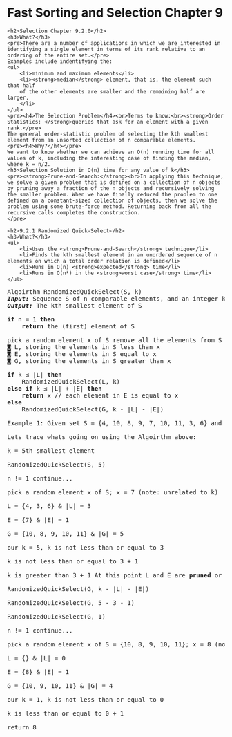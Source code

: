 <div class="show-content user_content clearfix enhanced">
    <h1 class="page-title">Fast Sorting and Selection Chapter 9</h1>

<!-- chapter 9.2.0 -->
    <h2>Selection Chapter 9.2.0</h2>
    <h3>What?</h3>
    <pre>There are a number of applications in which we are interested in identifying a single element in terms of its rank relative to an ordering of the entire set.</pre>
    Examples include indentifying the:
    <ul>
        <li>minimum and maximum elements</li>
        <li><strong>median</strong> element, that is, the element such that half
        of the other elements are smaller and the remaining half are larger.
        </li>
    </ul>
    <pre><h4>The Selection Problem</h4><br>Terms to know:<br><strong>Order Statistics: </strong>queries that ask for an element with a given rank.</pre>
    The general order-statistic problem of selecting the kth smallest element from an unsorted collection of n comparable elements.
    <pre><h4>Why?</h4></pre>
    We want to know whether we can achieve an O(n) running time for all values of k, including the interesting case of finding the median, where k = n/2.
    <h3>Selection Solution in O(n) time for any value of k</h3>
    <pre><strong>Prune-and-Search:</strong><br>In applying this technique, we solve a given problem that is defined on a collection of n objects by pruning away a fraction of the n objects and recursively solving the smaller problem. When we have finally reduced the problem to one defined on a constant-sized collection of objects, then we solve the problem using some brute-force method. Returning back from all the recursive calls completes the construction.
    </pre>

<!-- chapter 9.2.1 -->
    <h2>9.2.1 Randomized Quick-Select</h2>
    <h3>What?</h3>
    <ul>
        <li>Uses the <strong>Prune-and-Search</strong> technique</li>
        <li>Finds the kth smallest element in an unordered sequence of n elements on which a total order relation is defined</li>
        <li>Runs in O(n) <strong>expected</strong> time</li>
        <li>Runs in O(n²) in the <strong>worst case</strong> time</li>
    </ul>
<pre>Algoirthm RandomizedQuickSelect(S, k)
<strong><em>Input:</em></strong> Sequence S of n comparable elements, and an integer k ∈ [1, n] 
<strong><em>Output:</em></strong> The kth smallest element of S

<strong>if</strong> n = 1 <strong>then</strong> 
<strong>    return</strong> the (first) element of S 

pick a random element x of S remove all the elements from S and put them into three sequences:
◙ L, storing the elements in S less than x 
◙ E, storing the elements in S equal to x 
◙ G, storing the elements in S greater than x 

<strong>if</strong> k ≤ |L| <strong>then</strong> 
&nbsp;   RandomizedQuickSelect(L, k) 
<strong>else if</strong> k ≤ |L| + |E| <strong>then
&nbsp;   </strong><strong>return</strong> x // each element in E is equal to x
<strong>else</strong> 
    RandomizedQuickSelect(G, k - |L| - |E|)

Example 1: Given set S = {4, 10, 8, 9, 7, 10, 11, 3, 6} and n = 9; find median k = n / 2 "ceiling" 

Lets trace whats going on using the Algoirthm above:

k = 5th smallest element

RandomizedQuickSelect(S, 5)

n != 1 continue...

pick a random element x of S; x = 7 (note: unrelated to k)

L = {4, 3, 6} &amp; |L| = 3

E = {7} &amp; |E| = 1

G = {10, 8, 9, 10, 11} &amp; |G| = 5

our k = 5, k is not less than or equal to 3

k is not less than or equal to 3 + 1

k is greater than 3 + 1 At this point L and E are <strong>pruned</strong> or "not dealing with"

RandomizedQuickSelect(G, k - |L| - |E|)

RandomizedQuickSelect(G, 5 - 3 - 1)

RandomizedQuickSelect(G, 1)

n != 1 continue...

pick a random element x of S = {10, 8, 9, 10, 11}; x = 8 (note: unrelated to k we could have picked 11 we still get 8 as the 5th smallest element..)

L = {} &amp; |L| = 0

E = {8} &amp; |E| = 1

G = {10, 9, 10, 11} &amp; |G| = 4

our k = 1, k is not less than or equal to 0

k is less than or equal to 0 + 1

return 8</pre>

</div>
